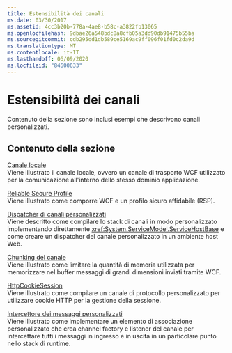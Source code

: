 ```yaml
---
title: Estensibilità dei canali
ms.date: 03/30/2017
ms.assetid: 4cc3b20b-778a-4ae8-b58c-a3822fb13065
ms.openlocfilehash: 9dbae26a548bdc8a8cfb05a3dd90db91475b55ba
ms.sourcegitcommit: cdb295dd1db589ce5169ac9ff096f01fd0c2da9d
ms.translationtype: MT
ms.contentlocale: it-IT
ms.lasthandoff: 06/09/2020
ms.locfileid: "84600633"
---
```

# <a name="channels-extensibility"></a>Estensibilità dei canali
Contenuto della sezione sono inclusi esempi che descrivono canali personalizzati.  
  
## <a name="in-this-section"></a>Contenuto della sezione  
 [Canale locale](local-channel.md)  
 Viene illustrato il canale locale, ovvero un canale di trasporto WCF utilizzato per la comunicazione all'interno dello stesso dominio applicazione.  
  
 [Reliable Secure Profile](reliable-secure-profile.md)  
 Viene illustrato come comporre WCF e un profilo sicuro affidabile (RSP).  
  
 [Dispatcher di canali personalizzati](custom-channel-dispatcher.md)  
 Viene descritto come compilare lo stack di canali in modo personalizzato implementando direttamente <xref:System.ServiceModel.ServiceHostBase> e come creare un dispatcher del canale personalizzato in un ambiente host Web.  
  
 [Chunking del canale](chunking-channel.md)  
 Viene illustrato come limitare la quantità di memoria utilizzata per memorizzare nel buffer messaggi di grandi dimensioni inviati tramite WCF.
  
 [HttpCookieSession](httpcookiesession.md)  
 Viene illustrato come compilare un canale di protocollo personalizzato per utilizzare cookie HTTP per la gestione della sessione.  
  
 [Intercettore dei messaggi personalizzati](custom-message-interceptor.md)  
 Viene illustrato come implementare un elemento di associazione personalizzato che crea channel factory e listener del canale per intercettare tutti i messaggi in ingresso e in uscita in un particolare punto nello stack di runtime.
